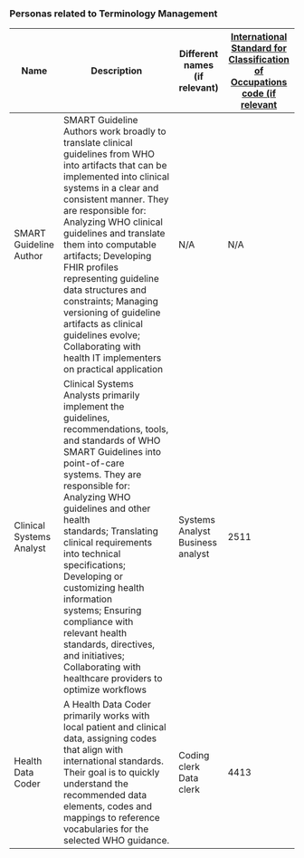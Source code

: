 ### Personas related to Terminology Management

| Name                     | Description                                                                                                                                                                                                                                                                                                                                                                                                                                                                                                           | Different names (if relevant)         | **[International Standard for Classification of Occupations code (if relevant](https://www.ilo.org/public/english/bureau/stat/isco/isco08/index.htm)** |
| ------------------------ | --------------------------------------------------------------------------------------------------------------------------------------------------------------------------------------------------------------------------------------------------------------------------------------------------------------------------------------------------------------------------------------------------------------------------------------------------------------------------------------------------------------------- | ------------------------------------- | --------------------------------------------------------------------------------------------------------------------------------------------------------- |
| SMART Guideline Author   | SMART Guideline Authors work broadly to translate clinical guidelines from WHO into artifacts that can be implemented into clinical systems in a clear and consistent manner. They are responsible for: Analyzing WHO clinical guidelines and translate them into computable artifacts; Developing FHIR profiles representing guideline data structures and constraints; Managing versioning of guideline artifacts as clinical guidelines evolve; Collaborating with health IT implementers on practical application | N/A                                   | N/A                                                                                                                                                       |
| Clinical Systems Analyst | Clinical Systems Analysts primarily implement the guidelines, recommendations, tools, and standards of WHO SMART Guidelines into point-of-care systems. They are responsible for: Analyzing WHO guidelines and other health standards; Translating clinical requirements into technical specifications; Developing or customizing health information systems; Ensuring compliance with relevant health standards, directives, and initiatives; Collaborating with healthcare providers to optimize workflows       | Systems Analyst<br />Business analyst | 2511                                                                                                                                                      |
| Health Data Coder        | A Health Data Coder primarily works with local patient and clinical data, assigning codes that align with international standards. Their goal is to quickly understand the recommended data elements, codes and mappings to reference vocabularies for the selected WHO guidance.                                                                                                                                                                                                                                    | Coding clerk<br />Data clerk          | 4413                                                                                                                                                      |

